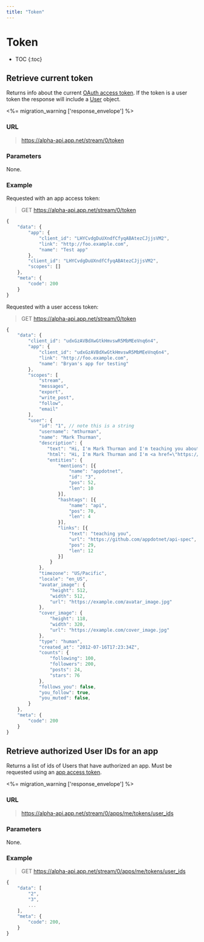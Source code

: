 ```yaml
---
title: "Token"
---
```


# Token

* TOC
{:toc}

## Retrieve current token

Returns info about the current [OAuth access token](/docs/authentication/#access-tokens). If the token is a user token the response will include a [User](/docs/resources/user/) object.

<%= migration_warning ['response_envelope'] %>

### URL
> https://alpha-api.app.net/stream/0/token

### Parameters

None.

### Example

Requested with an app access token:

> GET https://alpha-api.app.net/stream/0/token

~~~ js
{
    "data": {
        "app": {
            "client_id": "LHYCvdgDuUXndfCfyqABAtezCJjjsVM2",
            "link": "http://foo.example.com",
            "name": "Test app"
        },
        "client_id": "LHYCvdgDuUXndfCfyqABAtezCJjjsVM2",
        "scopes": []
    },
    "meta": {
        "code": 200
    }
}
~~~

Requested with a user access token:

> GET https://alpha-api.app.net/stream/0/token

~~~ js
{
    "data": {
        "client_id": "udxGzAVBdXwGtkHmvswR5MbMEeVnq6n4",
        "app": {
            "client_id": "udxGzAVBdXwGtkHmvswR5MbMEeVnq6n4",
            "link": "http://foo.example.com",
            "name": "Bryan's app for testing"
        },
        "scopes": [
            "stream",
            "messages",
            "export",
            "write_post",
            "follow",
            "email"
        ],
        "user": {
            "id": "1", // note this is a string
            "username": "mthurman",
            "name": "Mark Thurman",
            "description": {
               "text": "Hi, I'm Mark Thurman and I'm teaching you about the @appdotnet Stream #API.",
               "html": "Hi, I'm Mark Thurman and I'm <a href=\"https://github.com/appdotnet/api_spec\" rel=\"nofollow\">teaching you</a> about the <span itemprop=\"mention\" data-mention-name=\"appdotnet\" data-mention-id=\"3\">@appdotnet</span> Stream #<span itemprop=\"hashtag\" data-hashtag-name=\"api\">API</span>.",
               "entities": {
                   "mentions": [{
                       "name": "appdotnet",
                       "id": "3",
                       "pos": 52,
                       "len": 10
                   }],
                   "hashtags": [{
                       "name": "api",
                       "pos": 70,
                       "len": 4
                   }],
                   "links": [{
                       "text": "teaching you",
                       "url": "https://github.com/appdotnet/api-spec",
                       "pos": 29,
                       "len": 12
                   }]
                }
            },
            "timezone": "US/Pacific",
            "locale": "en_US",
            "avatar_image": {
                "height": 512,
                "width": 512,
                "url": "https://example.com/avatar_image.jpg"
            },
            "cover_image": {
                "height": 118,
                "width": 320,
                "url": "https://example.com/cover_image.jpg"
            },
            "type": "human",
            "created_at": "2012-07-16T17:23:34Z",
            "counts": {
                "following": 100,
                "followers": 200,
                "posts": 24,
                "stars": 76
            },
            "follows_you": false,
            "you_follow": true,
            "you_muted": false,
        }
    },
    "meta": {
        "code": 200
    }
}
~~~

## Retrieve authorized User IDs for an app

Returns a list of ids of Users that have authorized an app. Must be requested using an [app access token](/docs/authentication/#access-tokens). 

<%= migration_warning ['response_envelope'] %>

### URL

> https://alpha-api.app.net/stream/0/apps/me/tokens/user_ids

### Parameters

None.

### Example

> GET https://alpha-api.app.net/stream/0/apps/me/tokens/user_ids

~~~ js
{
    "data": [
        "2",
        "3",
        ...
    ],
    "meta": {
        "code": 200,
    }
}
~~~